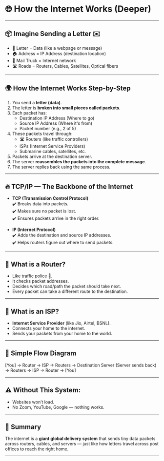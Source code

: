 # 🌐 How the Internet Works (Deeper)

---

## 📦 Imagine Sending a Letter ✉️

- 📄 Letter = Data (like a webpage or message)
- 🏠 Address = IP Address (destination location)
- 🚚 Mail Truck = Internet network
- 🛣️ Roads = Routers, Cables, Satellites, Optical fibers

---

## 🌍 How the Internet Works Step-by-Step

1. You send a **letter (data)**.
2. The letter is **broken into small pieces called packets**.
3. Each packet has:
   - Destination IP Address (Where to go)
   - Source IP Address (Where it's from)
   - Packet number (e.g., 2 of 5)
4. These packets travel through:
   - 🛣️ Routers (like traffic controllers)
   - ISPs (Internet Service Providers)
   - Submarine cables, satellites, etc.
5. Packets arrive at the destination server.
6. The server **reassembles the packets into the complete message**.
7. The server replies back using the same process.

---

## 🔥 TCP/IP — The Backbone of the Internet

- **TCP (Transmission Control Protocol)**  
  ✔️ Breaks data into packets.  
  ✔️ Makes sure no packet is lost.  
  ✔️ Ensures packets arrive in the right order.

- **IP (Internet Protocol)**  
  ✔️ Adds the destination and source IP addresses.  
  ✔️ Helps routers figure out where to send packets.

---

## 🚦 What is a Router?

- Like traffic police 🚓.
- It checks packet addresses.
- Decides which road/path the packet should take next.
- Every packet can take a different route to the destination.

---

## 📡 What is an ISP?

- **Internet Service Provider** (like Jio, Airtel, BSNL).
- Connects your home to the internet.
- Sends your packets from your home to the world.

---

## 🔁 Simple Flow Diagram
[You] → Router → ISP → Routers → Destination Server
(Server sends back)
→ Routers → ISP → Router → [You]


---

## ⚠️ Without This System:

- Websites won’t load.
- No Zoom, YouTube, Google — nothing works.

---

## 🎯 Summary

The internet is a **giant global delivery system** that sends tiny data packets across routers, cables, and servers — just like how letters travel across post offices to reach the right home.

---
